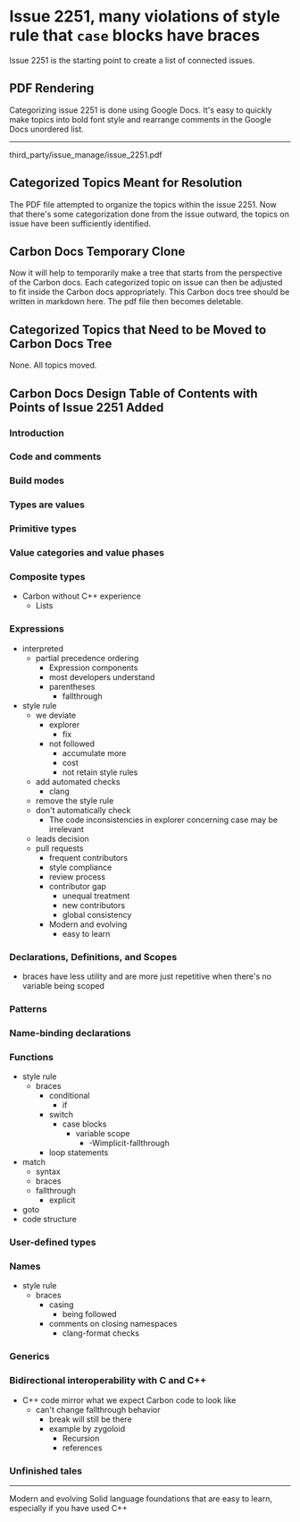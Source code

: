 # Issue 2251, many violations of style rule that `case` blocks have braces 
Issue 2251 is the starting point to create a list of connected issues.
## PDF Rendering
Categorizing issue 2251 is done using Google Docs.
It's easy to quickly make topics into bold font style
and rearrange comments in the Google Docs unordered list.
_____
third_party/issue_manage/issue_2251.pdf

## Categorized Topics Meant for Resolution
The PDF file attempted to organize the topics within
the issue 2251.
Now that there's some categorization done
from the issue outward,
the topics on issue have been sufficiently identified.
## Carbon Docs Temporary Clone 
Now it will help to temporarily make 
a tree that starts from the perspective of
the Carbon docs.
Each categorized topic on issue can then
be adjusted to fit inside the
Carbon docs appropriately.
This Carbon docs tree should be written in
markdown here.
The pdf file then becomes deletable.

## Categorized Topics that Need to be Moved to Carbon Docs Tree
None. All topics moved.

## Carbon Docs Design Table of Contents with Points of Issue 2251 Added 
### Introduction
### Code and comments
### Build modes
### Types are values
### Primitive types
### Value categories and value phases
### Composite types
- Carbon without C++ experience
  - Lists

### Expressions
- interpreted
  - partial precedence ordering
    - Expression components
    - most developers understand
    - parentheses
      - fallthrough
- style rule
  - we deviate
    - explorer
      - fix
    - not followed
      - accumulate more
      - cost
      - not retain style rules
  - add automated checks
    - clang
  - remove the style rule
  - don't automatically check
    - The code inconsistencies in explorer concerning case may be
irrelevant
  - leads decision
  - pull requests
    - frequent contributors
    - style compliance
    - review process
    - contributor gap
      - unequal treatment
      - new contributors
      - global consistency
    - Modern and evolving
      - easy to learn

### Declarations, Definitions, and Scopes 
  - braces have less utility and are more just repetitive when there's no variable
being scoped

### Patterns
### Name-binding declarations
### Functions
- style rule 
  - braces
    - conditional
      - if
    - switch
      - case blocks
        - variable scope
          - -Wimplicit-fallthrough
    - loop statements
- match
  - syntax
  - braces
  - fallthrough
    - explicit
- goto
- code structure

### User-defined types
### Names
- style rule
  - braces 
    - casing
      - being followed
    - comments on closing namespaces
      - clang-format checks

### Generics
### Bidirectional interoperability with C and C++
- C++ code mirror what we expect Carbon code to look like
  - can't change fallthrough behavior
    - break will still be there
    - example by zygoloid
       - Recursion
       - references

### Unfinished tales


____
Modern and evolving
Solid language foundations that are easy to learn, especially if you have used C++


